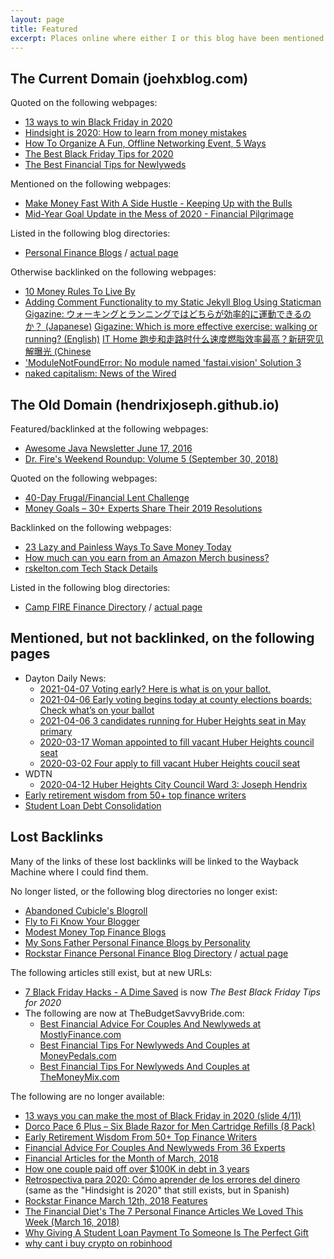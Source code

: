```yaml
---
layout: page
title: Featured
excerpt: Places online where either I or this blog have been mentioned or linked.
---
```


## The Current Domain (joehxblog.com)

Quoted on the following webpages:

* [13 ways to win Black Friday in 2020](https://mediafeed.org/13-ways-to-win-black-friday-in-2020/)
* [Hindsight is 2020: How to learn from money mistakes](https://www.consolidatedcredit.org/financial-news/hindsight-is-2020-how-to-learn-from-money-mistakes/#joehxblog)
* [How To Organize A Fun, Offline Networking Event, 5 Ways](https://www.mostlyblogging.com/offline-networking/)
* [The Best Black Friday Tips for 2020](https://adimesaved.com/best-black-friday-tips)
* [The Best Financial Tips for Newlyweds](https://thebudgetsavvybride.com/the-best-financial-tips-for-newlyweds/#h-23-let-your-spouse-know-when-you-pay-a-bill)

Mentioned on the following webpages:

* [Make Money Fast With A Side Hustle - Keeping Up with the Bulls](https://www.keepingupwiththebulls.com/introduction-to-side-hustles/)
* [Mid-Year Goal Update in the Mess of 2020 - Financial Pilgrimage](https://www.financialpilgrimage.com/mid-year-goal-update/)

Listed in the following blog directories:

* [Personal Finance Blogs](https://personalfinanceblogs.com/directory/)  / [actual page](https://personalfinanceblogs.com/blogs/joehx-blog/)

Otherwise backlinked on the following webpages:

* [10 Money Rules To Live By](https://adimesaved.com/10-money-rules-to-live-by)
* [Adding Comment Functionality to my Static Jekyll Blog Using Staticman](https://www.henrycole.uk/2022/01/09/Adding-Comment-Functionality-to-My-Static-Jekyll-Blog-Using-Staticman.html#credits)
[Gigazine: ウォーキングとランニングではどちらが効率的に運動できるのか？ (Japanese)](https://gigazine.net/news/20240817-running-or-walking-efficient/)
[Gigazine: Which is more effective exercise: walking or running? (English)](https://gigazine.net/gsc_news/en/20240817-running-or-walking-efficient/)
[IT Home 跑步和走路时什么速度燃脂效率最高？新研究见解曝光 (Chinese](https://www.ithome.com/0/788/093.htm)
* ['ModuleNotFoundError: No module named 'fastai.vision' Solution 3](https://www.developerload.com/modulenotfounderror-no-module-named-39fastaivision39#solution_3)
* [naked capitalism: News of the Wired](https://www.nakedcapitalism.com/2024/08/200pm-water-cooler-8-13-2024.html#wired)

## The Old Domain (hendrixjoseph.github.io)

Featured/backlinked at the following webpages:

* [Awesome Java Newsletter June 17, 2016](https://java.libhunt.com/newsletter/5)
* [Dr. Fire's Weekend Roundup: Volume 5 (September 30, 2018)](http://drfire.co.uk/weekend-roundup-volume-5/)

Quoted on the following webpages:

* [40-Day Frugal/Financial Lent Challenge](https://99to1percent.com/40-day-frugal-financial-lent/)
* [Money Goals – 30+ Experts Share Their 2019 Resolutions](https://wealthynickel.com/money-goals/)

Backlinked on the following webpages:

* [23 Lazy and Painless Ways To Save Money Today](https://www.richmiser.com/ways-to-save-money/)
* [How much can you earn from an Amazon Merch business?](https://www.nichepursuits.com/merch-informer-review/#How_much_can_you_earn_from_an_Amazon_Merch_business)
* [rskelton.com Tech Stack Details](https://rskelton.com/rskelton-tech-stack/)

Listed in the following blog directories:

* [Camp FIRE Finance Directory](https://www.campfirefinance.com/directory/) / [actual page](https://www.campfirefinance.com/directory/joes-github-blog/)

## Mentioned, but not backlinked, on the following pages

* Dayton Daily News:
  * [2021-04-07 Voting early? Here is what is on your ballot.](https://www.daytondailynews.com/elections/voting-early-here-is-what-is-on-your-ballot/37UXGQLKN5CMXBUDK5JTXRPFAU/)
  * [2021-04-06 Early voting begins today at county elections boards: Check what’s on your ballot](https://www.daytondailynews.com/local/early-voting-begins-today-at-county-elections-boards-check-whats-on-your-ballot/YYCQPJYVF5BBBMGGRMCGB4IIJQ/)
  * [2021-04-06 3 candidates running for Huber Heights seat in May primary](https://www.daytondailynews.com/local/three-candidates-running-for-huber-heights-seat-in-may-primary/Z7AQJ7A7MVDYNAGESCC5GBDJII/)  
  * [2020-03-17 Woman appointed to fill vacant Huber Heights council seat](https://www.daytondailynews.com/news/local/woman-appointed-fill-vacant-huber-heights-council-seat/VudL4nHGyeNI5MxPB4ALBO/)
  * [2020-03-02 Four apply to fill vacant Huber Heights coucil seat](https://www.daytondailynews.com/news/local/four-apply-fill-vacant-huber-heights-coucil-seat/wIvah80DXNsXVSAeTiAfOJ/)
* WDTN
  * [2020-04-12 Huber Heights City Council Ward 3: Joseph Hendrix](https://www.wdtn.com/news/yleh-candidate-profiles/huber-heights-city-council-ward-3-joseph-hendrix/)
* [Early retirement wisdom from 50+ top finance writers](https://www.theladders.com/career-advice/early-retirement-wisdom-from-50-top-finance-writers)
* [Student Loan Debt Consolidation](https://www.consolidatedcredit.org/student-loan-debt-consolidation/)

## Lost Backlinks

Many of the links of these lost backlinks will be linked to the Wayback Machine where I could find them.

No longer listed, or the following blog directories no longer exist:

* [Abandoned Cubicle's Blogroll](https://web.archive.org/web/20190715155533/https://www.abandonedcubicle.com/blogroll/)
* [Fly to Fi Know Your Blogger](https://web.archive.org/web/20211026151735/https://flytofi.com/know-your-blogger-joes-github-blog/)
* [Modest Money Top Finance Blogs](https://www.modestmoney.com/top-finance-blogs/)
* [My Sons Father Personal Finance Blogs by Personality](https://web.archive.org/web/20181113063540/http://www.mysonsfather.com/personal-finance-by-personality/)
* [Rockstar Finance Personal Finance Blog Directory](https://directory.rockstarfinance.com/personal-finance-blogs/) / [actual page](https://directory.rockstarfinance.com/blogs/1988/Joes-GitHub-Blog)

The following articles still exist, but at new URLs:

* [7 Black Friday Hacks - A Dime Saved](https://web.archive.org/web/20200928011400/https://adimesaved.com/7-black-friday-hacks) is now *The Best Black Friday Tips for 2020*
* The following are now at TheBudgetSavvyBride.com:
  * [Best Financial Advice For Couples And Newlyweds at MostlyFinance.com](https://web.archive.org/web/20210307161125/https://mostlyfinance.com/best-financial-advice-for-couples-and-newlyweds/#23_Let_Your_Spouse_Know_When_You_Pay_A_Bill)
  * [Best Financial Tips For Newlyweds And Couples at MoneyPedals.com](https://web.archive.org/web/20190617162025/https://moneypedals.com/best-financial-advice-for-newlyweds-and-couples/)
  * [Best Financial Tips For Newlyweds And Couples at TheMoneyMix.com](https://themoneymix.com/best-financial-advice-for-newlyweds-and-couples/)

The following are no longer available:

* [13 ways you can make the most of Black Friday in 2020 (slide 4/11)](https://www.msn.com/en-us/money/personalfinance/13-ways-you-can-make-the-best-of-black-friday-in-2020/ss-BB1aWxon?ocid=st#image=4)
* [Dorco Pace 6 Plus – Six Blade Razor for Men Cartridge Refills (8 Pack)](https://web.archive.org/web/20230326000922/https://www.techpersonalcare.com/dorco-pace-6-plus-six-blade-razor-for-men-cartridge-refills-8-pac/)
* [Early Retirement Wisdom From 50+ Top Finance Writers](https://themoneymix.com/early-retirement/)
* [Financial Advice For Couples And Newlyweds From 36 Experts](https://web.archive.org/web/20221203114803/https://marriagement.com.ng/financial-advice-for-couples/#23_Let_Your_Spouse_Know_When_You_Pay_A_Bill)
* [Financial Articles for the Month of March, 2018](https://web.archive.org/web/20181114213556/https://www.rooscpa.com/financial-articles/)
* [How one couple paid off over $100K in debt in 3 years](https://web.archive.org/web/20230204182442/https://www.finder.com/couple-paid-off-100k-debt-side-hustles)
* [Retrospectiva para 2020: Cómo aprender de los errores del dinero](https://web.archive.org/web/20210731023244/https://www.consolidatedcredit.org/es/notas-financieras/retrospectiva-para-2020-como-aprender-de-los-errores-del-dinero/#joehxblog) (same as the "Hindsight is 2020" that still exists, but in Spanish)
* [Rockstar Finance March 12th, 2018 Features](https://rockstarfinance.com/mar-12th-2018/)
* [The Financial Diet's The 7 Personal Finance Articles We Loved This Week (March 16, 2018)](https://web.archive.org/web/20181114213603/https://thefinancialdiet.com/the-7-personal-finance-articles-we-loved-this-week-2/)
* [Why Giving A Student Loan Payment To Someone Is The Perfect Gift](https://web.archive.org/web/20210117152842/https://blog.pillar.app/blog/why-giving-a-student-loan-payment-to-someone-is-the-perfect-gift)
* [why cant i buy crypto on robinhood](https://web.archive.org/web/20210619071055/https://themillennialmirror.com/trends/why-cant-i-buy-crypto-on-robinhood/)